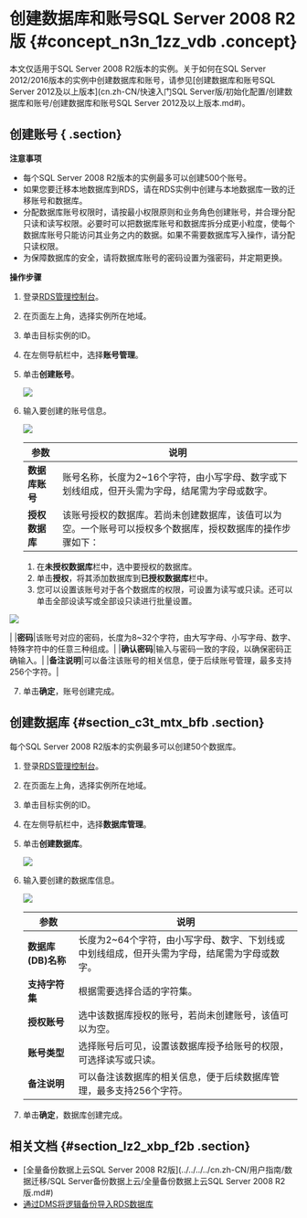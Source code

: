 # 创建数据库和账号SQL Server 2008 R2版 {#concept_n3n_1zz_vdb .concept}

本文仅适用于SQL Server 2008 R2版本的实例。关于如何在SQL Server 2012/2016版本的实例中创建数据库和账号，请参见[创建数据库和账号SQL Server 2012及以上版本](cn.zh-CN/快速入门SQL Server版/初始化配置/创建数据库和账号/创建数据库和账号SQL Server 2012及以上版本.md#)。

## 创建账号 { .section}

**注意事项**

-   每个SQL Server 2008 R2版本的实例最多可以创建500个账号。
-   如果您要迁移本地数据库到RDS，请在RDS实例中创建与本地数据库一致的迁移账号和数据库。
-   分配数据库账号权限时，请按最小权限原则和业务角色创建账号，并合理分配只读和读写权限。必要时可以把数据库账号和数据库拆分成更小粒度，使每个数据库账号只能访问其业务之内的数据。如果不需要数据库写入操作，请分配只读权限。
-   为保障数据库的安全，请将数据库账号的密码设置为强密码，并定期更换。

**操作步骤**

1.  登录[RDS管理控制台](https://rds.console.aliyun.com/)。
2.  在页面左上角，选择实例所在地域。
3.  单击目标实例的ID。
4.  在左侧导航栏中，选择**账号管理**。
5.  单击**创建账号**。

    ![](http://static-aliyun-doc.oss-cn-hangzhou.aliyuncs.com/assets/img/7838/15364960222761_zh-CN.png)

6.  输入要创建的账号信息。

    ![](http://static-aliyun-doc.oss-cn-hangzhou.aliyuncs.com/assets/img/7838/15364960222762_zh-CN.png)

    |参数|说明|
    |--|--|
    |**数据库账号**|账号名称，长度为2~16个字符，由小写字母、数字或下划线组成，但开头需为字母，结尾需为字母或数字。|
    |**授权数据库**|该账号授权的数据库。若尚未创建数据库，该值可以为空。一个账号可以授权多个数据库，授权数据库的操作步骤如下：

    1.  在**未授权数据库**栏中，选中要授权的数据库。
    2.  单击**授权**，将其添加数据库到**已授权数据库**栏中。
    3.  您可以设置该账号对于各个数据库的权限，可设置为读写或只读。还可以单击全部设读写或全部设只读进行批量设置。

![](http://static-aliyun-doc.oss-cn-hangzhou.aliyuncs.com/assets/img/7838/15364960232763_zh-CN.png)

|
    |**密码**|该账号对应的密码，长度为8~32个字符，由大写字母、小写字母、数字、特殊字符中的任意三种组成。|
    |**确认密码**|输入与密码一致的字段，以确保密码正确输入。|
    |**备注说明**|可以备注该账号的相关信息，便于后续账号管理，最多支持256个字符。|

7.  单击**确定**，账号创建完成。

## 创建数据库 {#section_c3t_mtx_bfb .section}

每个SQL Server 2008 R2版本的实例最多可以创建50个数据库。

1.  登录[RDS管理控制台](https://rds.console.aliyun.com/)。
2.  在页面左上角，选择实例所在地域。
3.  单击目标实例的ID。
4.  在左侧导航栏中，选择**数据库管理**。
5.  单击**创建数据库**。

    ![](http://static-aliyun-doc.oss-cn-hangzhou.aliyuncs.com/assets/img/7838/15364960232764_zh-CN.png)

6.  输入要创建的数据库信息。

    ![](http://static-aliyun-doc.oss-cn-hangzhou.aliyuncs.com/assets/img/7838/15364960232765_zh-CN.png)

    |参数|说明|
    |--|--|
    |**数据库\(DB\)名称**|长度为2~64个字符，由小写字母、数字、下划线或中划线组成，但开头需为字母，结尾需为字母或数字。|
    |**支持字符集**|根据需要选择合适的字符集。|
    |**授权账号**|选中该数据库授权的账号，若尚未创建账号，该值可以为空。|
    |**账号类型**|选择账号后可见，设置该数据库授予给账号的权限，可选择读写或只读。|
    |**备注说明**|可以备注该数据库的相关信息，便于后续数据库管理，最多支持256个字符。|

7.  单击**确定**，数据库创建完成。

## 相关文档 {#section_lz2_xbp_f2b .section}

-   [全量备份数据上云SQL Server 2008 R2版](../../../../cn.zh-CN/用户指南/数据迁移/SQL Server备份数据上云/全量备份数据上云SQL Server 2008 R2版.md#)
-   [通过DMS将逻辑备份导入RDS数据库](http://help.aliyun-inc.com/dochelp/~~65567~~)

